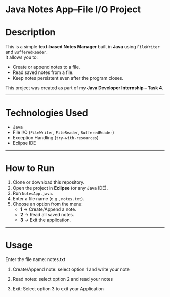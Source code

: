 # Java Notes App–File I/O Project

# Description

This is a simple **text-based Notes Manager** built in **Java** using `FileWriter` and `BufferedReader`.  
It allows you to:
- Create or append notes to a file.
- Read saved notes from a file.
- Keep notes persistent even after the program closes.

This project was created as part of my **Java Developer Internship – Task 4**.

---

# Technologies Used
- Java  
- File I/O (`FileWriter`, `FileReader`, `BufferedReader`)  
- Exception Handling (`try-with-resources`)  
- Eclipse IDE

---

# How to Run
1. Clone or download this repository.  
2. Open the project in **Eclipse** (or any Java IDE).  
3. Run `NotesApp.java`.  
4. Enter a file name (e.g., `notes.txt`).  
5. Choose an option from the menu:  
   - **1** → Create/Append a note.  
   - **2** → Read all saved notes.  
   - **3** → Exit the application.

---

# Usage

Enter the file name: notes.txt

1. Create/Append note: select option 1 and write your note


2. Read notes: select option 2 and read your notes


3. Exit: Select option 3 to exit your Application 

